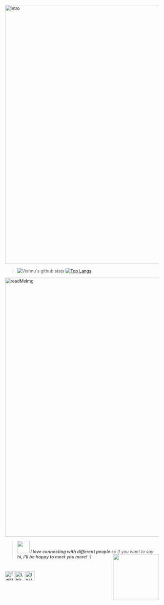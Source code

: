<img width="845" alt="intro" src="https://user-images.githubusercontent.com/42809447/88397334-64c21c80-cde1-11ea-896c-017dcc4e7bc6.png">

>![Vishnu's github stats](https://github-readme-stats.vercel.app/api?username=rogue-wild&show_icons=true&line_height=27&title_color=03910a&icon_color=03910a&text_color=525252&bg_color=e3fffb)
[![Top Langs](https://github-readme-stats.vercel.app/api/top-langs/?username=rogue-wild&hide=javascript,html,css&show_icons=true&title_color=03910a&icon_color=03910a&text_color=525252&bg_color=e3fffb)](https://github.com/rogue-wild/github-readme-stats)
<img width="845" alt="readMeImg" src="https://user-images.githubusercontent.com/42809447/88437042-411fc600-ce23-11ea-89b5-96969b956d6a.png">

><span><img src="https://media.giphy.com/media/LnQjpWaON8nhr21vNW/giphy.gif" width="40"><em><b> I love connecting with different people</b> so if you want to say <b>hi, I'll be happy to meet you more!</b> :)</em><a href="https://rogue-wild.github.io/New-CV/"><img align='right' src='https://media.giphy.com/media/bcKmIWkUMCjVm/giphy.gif' width='150"'></a></span>
#
<span><a href="https://twitter.com/rogue_wild_"><img align="left" alt="Twitter" width="30px" src="https://image.flaticon.com/icons/svg/2111/2111688.svg" /></a>  <a href="http://www.linkedin.com/in/vishnu-bhagwat-38a073185"><img align="left" alt="Linkedin" width="30px" src="https://image.flaticon.com/icons/svg/174/174857.svg" /></a>  <a href="https://www.instagram.com/rogue.wild_/"><img align="left" alt="Instagram" width="30px" src="https://image.flaticon.com/icons/svg/2111/2111463.svg" /></a></span>
